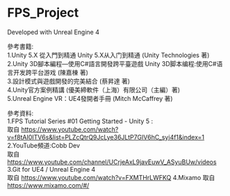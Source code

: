# FPS_Project

Developed with Unreal Engine 4  
  
參考書籍:  
1.Unity 5.X 從入門到精通 Unity 5.X从入门到精通 (Unity Technologies 著)  
2.Unity 3D腳本編程—使用C#語言開發跨平臺遊戲 Unity 3D脚本编程:使用C#语言开发跨平台游戏 (陳嘉棟 著)  
3.設計模式與遊戲開發的完美結合 (蔡昇達 著)  
4.Unity官方案例精講 (優美締軟件（上海）有限公司（主編）著)  
5.Unreal Engine VR：UE4發開者手冊 (Mitch McCaffrey 著)  
  
參考資料:  
1.FPS Tutorial Series #01 Getting Started - Unity 5 :  
  取自 https://www.youtube.com/watch?v=f8tAI0ITV6s&list=PLZcQtrQ9JcLye36JLtP7GlV6hC_syi4f1&index=1  
2.YouTube頻道:Cobb Dev  
  取自 https://www.youtube.com/channel/UCrjeAxL9javEuwV_ASyuBUw/videos  
3.Git for UE4 / Unreal Engine 4  
  取自 https://www.youtube.com/watch?v=FXMTHrLWFKQ 
4.Mixamo
  取自 https://www.mixamo.com/#/
